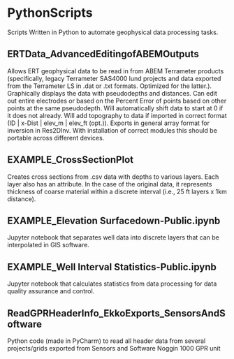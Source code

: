 # PythonScripts
Scripts Written in Python to automate geophysical data processing tasks.

## ERTData_AdvancedEditingofABEMOutputs
Allows ERT geophysical data to be read in from ABEM Terrameter products (specifically, legacy Terrameter SAS4000 lund projects and data exported from the Terrameter LS in .dat or .txt formats. Optimized for the latter.). Graphically displays the data with pseudodepths and distances. Can edit out entire electrodes or based on the Percent Error of points based on other points at the same pseudodepth. Will automatically shift data to start at 0 if it does not already. Will add topography to data if imported in correct format (ID | x-Dist | elev_m | elev_ft (opt.)). Exports in general array format for inversion in Res2DInv. With installation of correct modules this should be portable across different devices.

## EXAMPLE_CrossSectionPlot
Creates cross sections from .csv data with depths to various layers. Each layer also has an attribute. In the case of the original data, it represents thickness of coarse material within a discrete interval (i.e., 25 ft layers x 1km distance).

## EXAMPLE_Elevation Surfacedown-Public.ipynb
Jupyter notebook that separates well data into discrete layers that can be interpolated in GIS software.

## EXAMPLE_Well Interval Statistics-Public.ipynb
Jupyter notebook that calculates statistics from data processing for data quality assurance and control.

## ReadGPRHeaderInfo_EkkoExports_SensorsAndSoftware
Python code (made in PyCharm) to read all header data from several projects/grids exported from Sensors and Software Noggin 1000 GPR unit
